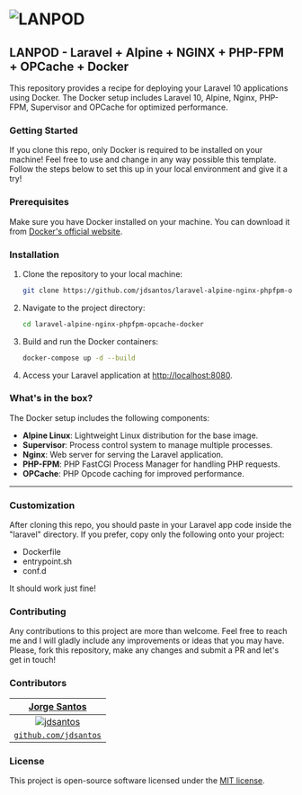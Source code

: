
![LANPOD](https://raw.githubusercontent.com/jdsantos/laravel-alpine-nginx-phpfpm-opcache-docker/docs/banner.PNG)
============

## LANPOD - Laravel + Alpine + NGINX + PHP-FPM + OPCache + Docker

This repository provides a recipe for deploying your Laravel 10 applications using Docker. The Docker setup includes Laravel 10, Alpine, Nginx, PHP-FPM, Supervisor and OPCache for optimized performance.

### Getting Started

If you clone this repo, only Docker is required to be installed on your machine! Feel free to use and change in any way possible this template. Follow the steps below to set this up in your local environment and give it a try!

### Prerequisites

Make sure you have Docker installed on your machine. You can download it from [Docker's official website](https://www.docker.com/get-started).

### Installation

1. Clone the repository to your local machine:

    ```bash
    git clone https://github.com/jdsantos/laravel-alpine-nginx-phpfpm-opcache-docker.git
    ```

2. Navigate to the project directory:

    ```bash
    cd laravel-alpine-nginx-phpfpm-opcache-docker
    ```

3. Build and run the Docker containers:

    ```bash
    docker-compose up -d --build
    ```

4. Access your Laravel application at [http://localhost:8080](http://localhost:8080).

### What's in the box?

The Docker setup includes the following components:

- **Alpine Linux**: Lightweight Linux distribution for the base image.
- **Supervisor**: Process control system to manage multiple processes.
- **Nginx**: Web server for serving the Laravel application.
- **PHP-FPM**: PHP FastCGI Process Manager for handling PHP requests.
- **OPCache**: PHP Opcode caching for improved performance.

---

### Customization

After cloning this repo, you should paste in your Laravel app code inside the "laravel" directory. If you prefer, copy only the following onto your project:

 - Dockerfile
 - entrypoint.sh
 - conf.d

It should work just fine!

### Contributing

Any contributions to this project are more than welcome. Feel free to reach me and I will gladly include any improvements or ideas that you may have.
Please, fork this repository, make any changes and submit a PR and let's get in touch!

### Contributors

| <a href="http://jdsantos.github.io" target="_blank">**Jorge Santos**</a>
|:---:|
| [![jdsantos](https://avatars1.githubusercontent.com/u/1708961?v=3&s=50)](http://jdsantos.github.io)    | 
| <a href="https://github.com/jdsantos" target="_blank">`github.com/jdsantos`</a>

### License

This project is open-source software licensed under the [MIT license](LICENSE).
